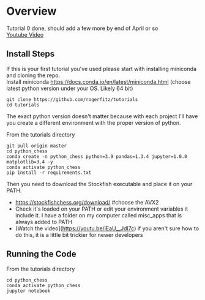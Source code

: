 # Overview
Tutorial 0 done, should add a few more by end of April or so  
[Youtube Video](https://youtu.be/iEaU__JdI7c)
## Install Steps
If this is your first tutorial you've used please start with installing miniconda and cloning the repo.  
Install miniconda https://docs.conda.io/en/latest/miniconda.html (choose latest python version under your OS. Likely 64 bit)
```
git clone https://github.com/rogerfitz/tutorials
cd tutorials
```
The exact python version doesn't matter because with each project I'll have you create a different environment with the proper version of python.

From the tutorials directory
```
git pull origin master
cd python_chess
conda create -n python_chess python=3.9 pandas=1.3.4 jupyter=1.0.0 matplotlib=3.4 -y
conda activate python_chess
pip install -r requirements.txt
```
Then you need to download the Stockfish executable and place it on your PATH.  
- https://stockfishchess.org/download/ #choose the AVX2
- Check it's loaded on your PATH or edit your environment variables it include it. I have a folder on my computer called misc_apps that is always added to PATH
- (Watch the video](https://youtu.be/iEaU__JdI7c) if you aren't sure how to do this, it is a little bit trickier for newer developers

## Running the Code
From the tutorials directory
```
cd python_chess
conda activate python_chess
jupyter notebook
```